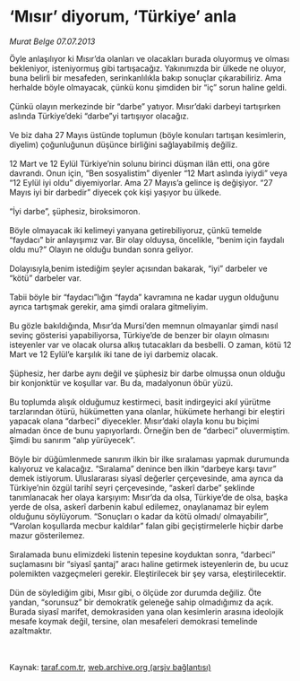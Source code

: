 # ‘Mısır’ diyorum, ‘Türkiye’ anla

*Murat Belge 07.07.2013*

<div class="yazi">Öyle anlaşılıyor ki Mısır’da olanları ve olacakları burada oluyormuş ve olması bekleniyor, isteniyormuş gibi tartışacağız. Yakınımızda bir ülkede ne oluyor, buna belirli bir mesafeden, serinkanlılıkla bakıp sonuçlar çıkarabiliriz. Ama herhalde böyle olmayacak, çünkü konu şimdiden bir “iç” sorun haline geldi.<br/><br/>Çünkü olayın merkezinde bir “darbe” yatıyor. Mısır’daki darbeyi tartışırken aslında Türkiye’deki “darbe”yi tartışıyor olacağız.<br/><br/>Ve biz daha 27 Mayıs üstünde toplumun (böyle konuları tartışan kesimlerin, diyelim) çoğunluğunun düşünce birliğini sağlayabilmiş değiliz.<br/><br/>12 Mart ve 12 Eylül Türkiye’nin solunu birinci düşman ilân etti, ona göre davrandı. Onun için, “Ben sosyalistim” diyenler “12 Mart aslında iyiydi” veya “12 Eylül iyi oldu” diyemiyorlar. Ama 27 Mayıs’a gelince iş değişiyor. “27 Mayıs iyi bir darbedir” diyecek çok kişi yaşıyor bu ülkede.<br/><br/>“İyi darbe”, şüphesiz, biroksimoron.<br/><br/>Böyle olmayacak iki kelimeyi yanyana getirebiliyoruz, çünkü temelde “faydacı” bir anlayışımız var. Bir olay olduysa, öncelikle, “benim için faydalı oldu mu?” Olayın ne olduğu bundan sonra geliyor.<br/><br/>Dolayısıyla,benim istediğim şeyler açısından bakarak, “iyi” darbeler ve “kötü” darbeler var.<br/><br/>Tabii böyle bir “faydacı”lığın “fayda” kavramına ne kadar uygun olduğunu ayrıca tartışmak gerekir, ama şimdi oralara gitmeliyim.<br/><br/>Bu gözle bakıldığında, Mısır’da Mursi’den memnun olmayanlar şimdi nasıl sevinç gösterisi yapabiliyorsa, Türkiye’de de benzer bir olayın olmasını isteyenler var ve olacak olursa alkış tutacakları da besbelli. O zaman, kötü 12 Mart ve 12 Eylül’e karşılık iki tane de iyi darbemiz olacak.<br/><br/>Şüphesiz, her darbe aynı değil ve şüphesiz bir darbe olmuşsa onun olduğu bir konjonktür ve koşullar var. Bu da, madalyonun öbür yüzü.<br/><br/>Bu toplumda alışık olduğumuz kestirmeci, basit indirgeyici akıl yürütme tarzlarından ötürü, hükümetten yana olanlar, hükümete herhangi bir eleştiri yapacak olana “darbeci” diyecekler. Mısır’daki olayla konu bu biçimi almadan önce de bunu yapıyorlardı. Örneğin ben de “darbeci” oluvermiştim. Şimdi bu sanırım “alıp yürüyecek”.<br/><br/>Böyle bir düğümlenmede sanırım ilkin bir ilke sıralaması yapmak durumunda kalıyoruz ve kalacağız. “Sıralama” denince ben ilkin “darbeye karşı tavır” demek istiyorum. Uluslararası siyasî değerler çerçevesinde, ama ayrıca da Türkiye’nin özgül tarihî seyri çerçevesinde, “askerî darbe” şeklinde tanımlanacak her olaya karşıyım: Mısır’da da olsa, Türkiye’de de olsa, başka yerde de olsa, askerî darbenin kabul edilemez, onaylanamaz bir eylem olduğunu söylüyorum. “Sonuçları o kadar da kötü olmadı/ olmayabilir”, “Varolan koşullarda mecbur kaldılar” falan gibi geçiştirmelerle hiçbir darbe mazur gösterilemez.<br/><br/>Sıralamada bunu elimizdeki listenin tepesine koyduktan sonra, “darbeci” suçlamasını bir “siyasî şantaj” aracı haline getirmek isteyenlerin de, bu ucuz polemikten vazgeçmeleri gerekir. Eleştirilecek bir şey varsa, eleştirilecektir.<br/><br/>Dün de söylediğim gibi, Mısır gibi, o ölçüde zor durumda değiliz. Öte yandan, “sorunsuz” bir demokratik geleneğe sahip olmadığımız da açık. Burada siyasî marifet, demokrasiden yana olan kesimlerin arasına ideolojik mesafe koymak değil, tersine, olan mesafeleri demokrasi temelinde azaltmaktır.<br/><br/><br/>
</div>

Kaynak: [taraf.com.tr](http://www.taraf.com.tr:80/murat-belge/makale-misir-diyorum-turkiye-anla.htm), [web.archive.org (arşiv bağlantısı)](http://web.archive.org/web/20130710215921/http://www.taraf.com.tr:80/murat-belge/makale-misir-diyorum-turkiye-anla.htm)

